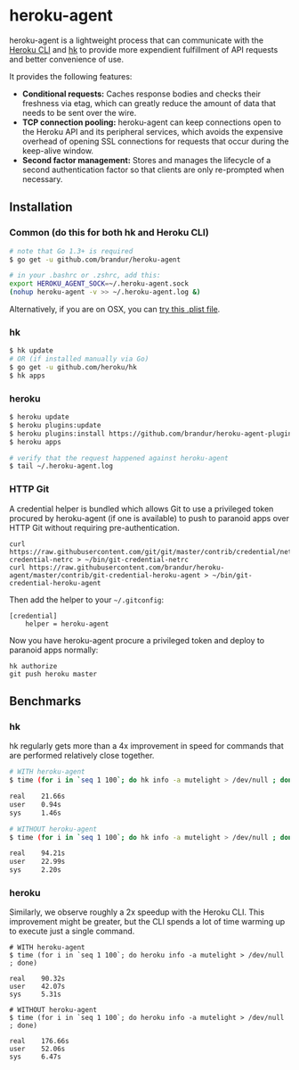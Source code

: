 # heroku-agent

heroku-agent is a lightweight process that can communicate with the [Heroku CLI](https://github.com/heroku/heroku) and [hk](https://github.com/heroku/hk) to provide more expendient fulfillment of API requests and better convenience of use.

It provides the following features:

* **Conditional requests:** Caches response bodies and checks their freshness via etag, which can greatly reduce the amount of data that needs to be sent over the wire.
* **TCP connection pooling:** heroku-agent can keep connections open to the Heroku API and its peripheral services, which avoids the expensive overhead of opening SSL connections for requests that occur during the keep-alive window.
* **Second factor management:** Stores and manages the lifecycle of a second authentication factor so that clients are only re-prompted when necessary.

## Installation

### Common (do this for both hk and Heroku CLI)

``` bash
# note that Go 1.3+ is required
$ go get -u github.com/brandur/heroku-agent

# in your .bashrc or .zshrc, add this:
export HEROKU_AGENT_SOCK=~/.heroku-agent.sock
(nohup heroku-agent -v >> ~/.heroku-agent.log &)
```

Alternatively, if you are on OSX, you can [try this .plist file](https://gist.github.com/dpiddy/9130e67ec24862706516).

### hk

``` bash
$ hk update
# OR (if installed manually via Go)
$ go get -u github.com/heroku/hk
$ hk apps
```

### heroku

``` bash
$ heroku update
$ heroku plugins:update
$ heroku plugins:install https://github.com/brandur/heroku-agent-plugin
$ heroku apps

# verify that the request happened against heroku-agent
$ tail ~/.heroku-agent.log
```

### HTTP Git

A credential helper is bundled which allows Git to use a privileged token procured by heroku-agent (if one is available) to push to paranoid apps over HTTP Git without requiring pre-authentication.

```
curl https://raw.githubusercontent.com/git/git/master/contrib/credential/netrc/git-credential-netrc > ~/bin/git-credential-netrc
curl https://raw.githubusercontent.com/brandur/heroku-agent/master/contrib/git-credential-heroku-agent > ~/bin/git-credential-heroku-agent
```

Then add the helper to your `~/.gitconfig`:

```
[credential]
	helper = heroku-agent
```

Now you have heroku-agent procure a privileged token and deploy to paranoid apps normally:

```
hk authorize
git push heroku master
```

## Benchmarks

### hk

hk regularly gets more than a 4x improvement in speed for commands that are performed relatively close together.

``` bash
# WITH heroku-agent
$ time (for i in `seq 1 100`; do hk info -a mutelight > /dev/null ; done)

real    21.66s
user    0.94s
sys     1.46s

# WITHOUT heroku-agent
$ time (for i in `seq 1 100`; do hk info -a mutelight > /dev/null ; done)

real    94.21s
user    22.99s
sys     2.20s
```

### heroku

Similarly, we observe roughly a 2x speedup with the Heroku CLI. This improvement might be greater, but the CLI spends a lot of time warming up to execute just a single command.

```
# WITH heroku-agent
$ time (for i in `seq 1 100`; do heroku info -a mutelight > /dev/null ; done)

real    90.32s
user    42.07s
sys     5.31s

# WITHOUT heroku-agent
$ time (for i in `seq 1 100`; do heroku info -a mutelight > /dev/null ; done)

real    176.66s
user    52.06s
sys     6.47s
```
